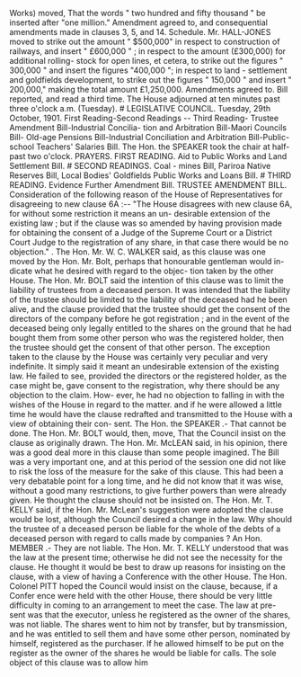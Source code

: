 Works) moved, That the words " two hundred and fifty thousand " be inserted after "one million." Amendment agreed to, and consequential amendments made in clauses 3, 5, and 14. Schedule. Mr. HALL-JONES moved to strike out the amount " $500,000" in respect to construction of railways, and insert " £600,000 " ; in respect to the amount (£300,000) for additional rolling- stock for open lines, et cetera, to strike out the figures " 300,000 " and insert the figures "400,000 "; in respect to land - settlement and goldfields development, to strike out the figures " 150,000 " and insert " 200,000," making the total amount £1,250,000. Amendments agreed to. Bill reported, and read a third time. The House adjourned at ten minutes past three o'clock a.m. (Tuesday). # LEGISLATIVE COUNCIL. Tuesday, 29th October, 1901. First Reading-Second Readings -- Third Reading- Trustee Amendment Bill-Industrial Concilia- tion and Arbitration Bill-Maori Councils Bill- Old-age Pensions Bill-Industrial Conciliation and Arbitration Bill-Public-school Teachers' Salaries Bill. The Hon. the SPEAKER took the chair at half-past two o'clock. PRAYERS. FIRST READING. Aid to Public Works and Land Settlement Bill. # SECOND READINGS. Coal - mines Bill, Pariroa Native Reserves Bill, Local Bodies' Goldfields Public Works and Loans Bill. # THIRD READING. Evidence Further Amendment Bill. TRUSTEE AMENDMENT BILL. Consideration of the following reason of the House of Representatives for disagreeing to new clause 6A :-- "The House disagrees with new clause 6A, for without some restriction it means an un- desirable extension of the existing law ; but if the clause was so amended by having provision made for obtaining the consent of a Judge of the Supreme Court or a District Court Judge to the registration of any share, in that case there would be no objection." . The Hon. Mr. W. C. WALKER said, as this clause was one moved by the Hon. Mr. Bolt, perhaps that honourable gentleman would in- dicate what he desired with regard to the objec- tion taken by the other House. The Hon. Mr. BOLT said the intention of this clause was to limit the liability of trustees from a deceased person. It was intended that the liability of the trustee should be limited to the liability of the deceased had he been alive, and the clause provided that the trustee should get the consent of the directors of the company before he got registration ; and in the event of the deceased being only legally entitled to the shares on the ground that he had bought them from some other person who was the registered holder, then the trustee should get the consent of that other person. The exception taken to the clause by the House was certainly very peculiar and very indefinite. It simply said it meant an undesirable extension of the existing law. He failed to see, provided the directors or the registered holder, as the case might be, gave consent to the registration, why there should be any objection to the claim. How- ever, he had no objection to falling in with the wishes of the House in regard to the matter. and if he were allowed a little time he would have the clause redrafted and transmitted to the House with a view of obtaining their con- sent. The Hon. the SPEAKER .- That cannot be done. The Hon. Mr. BOLT would, then, move, That the Council insist on the clause as originally drawn. The Hon. Mr. McLEAN said, in his opinion, there was a good deal more in this clause than some people imagined. The Bill was a very important one, and at this period of the session one did not like to risk the loss of the measure for the sake of this clause. This had been a very debatable point for a long time, and he did not know that it was wise, without a good many restrictions, to give further powers than were already given. He thought the clause should not be insisted on. The Hon. Mr. T. KELLY said, if the Hon. Mr. McLean's suggestion were adopted the clause would be lost, although the Council desired a change in the law. Why should the trustee of a deceased person be liable for the whole of the debts of a deceased person with regard to calls made by companies ? An Hon. MEMBER .- They are not liable. The Hon. Mr. T. KELLY understood that was the law at the present time; otherwise he did not see the necessity for the clause. He thought it would be best to draw up reasons for insisting on the clause, with a view of having a Conference with the other House. The Hon. Colonel PITT hoped the Council would insist on the clause, because, if a Confer ence were held with the other House, there should be very little difficulty in coming to an arrangement to meet the case. The law at pre- sent was that the executor, unless he registered as the owner of the shares, was not liable. The shares went to him not by transfer, but by transmission, and he was entitled to sell them and have some other person, nominated by himself, registered as the purchaser. If he allowed himself to be put on the register as the owner of the shares he would be liable for calls. The sole object of this clause was to allow him 